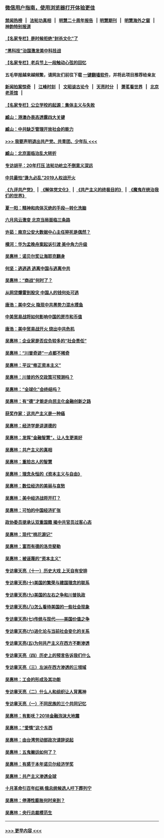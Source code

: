 ### [微信用户指南，使用浏览器打开体验更佳](https://github.com/gfw-breaker/banned-news1/blob/master/indexes/wechat-guide.md?t=0)
#### [禁闻热榜](热点新闻.md?t=0)  &nbsp;&nbsp;|&nbsp;&nbsp; [法轮功真相](https://github.com/gfw-breaker/truth/blob/master/README.md?t=0) &nbsp;&nbsp;|&nbsp;&nbsp; [明慧二十周年报告](https://github.com/gfw-breaker/mh-reports/blob/master/README.md?t=0) &nbsp;&nbsp;|&nbsp;&nbsp;[明慧期刊](https://github.com/gfw-breaker/mh-qikan) &nbsp;&nbsp;|&nbsp;&nbsp; [明慧海外之窗](https://github.com/gfw-breaker/mh-news/blob/master/README.md?t=0) &nbsp;&nbsp;|&nbsp;&nbsp; [神韵特别报道](https://github.com/gfw-breaker/mh-news/blob/master/shenyun.md?t=0)
#### [【名家专栏】是时候拒绝“封杀文化”了](../pages/nsc423/n11814093.md?t=02091644) 
#### [“黑科技”治国激发美中科技战](../pages/nsc423/n11638056.md?t=02091644) 
#### [【名家专栏】老兵节上一段触动心弦的回忆](../pages/nsc423/n11646016.md?t=02091644) 
#### 五毛举报越来越频繁，请网友们前往下载 [一键翻墙软件](https://github.com/gfw-breaker/ssr-accounts)，并将此项目推荐给亲友
#### [新闻拍案惊奇](https://github.com/gfw-breaker/banned-news1/blob/master/pages/link4.md) &nbsp;&nbsp;|&nbsp;&nbsp; [江峰时刻](https://github.com/gfw-breaker/banned-news1/blob/master/pages/link4.md) &nbsp;&nbsp;|&nbsp;&nbsp; [文昭谈古论今](https://github.com/gfw-breaker/banned-news1/blob/master/pages/link4.md) &nbsp;&nbsp;|&nbsp;&nbsp; [天亮时分](https://github.com/gfw-breaker/banned-news1/blob/master/pages/link4.md) &nbsp;&nbsp;|&nbsp;&nbsp; [萧茗看世界](https://github.com/gfw-breaker/banned-news1/blob/master/pages/link4.md) &nbsp;&nbsp;|&nbsp;&nbsp; [北京老茶馆](https://github.com/gfw-breaker/banned-news1/blob/master/pages/link4.md) &nbsp;&nbsp;|&nbsp;&nbsp; 
#### [【名家专栏】公立学校的起源：集体主义与失败](../pages/nsc423/n11601833.md?t=02091644) 
#### [臧山：港澳办表态透露四大关键](../pages/nsc423/n11421628.md?t=02091644) 
#### [臧山：中共缺乏管理开放社会的能力](../pages/nsc423/n11407457.md?t=02091644) 
#### [>>> 我要声明退出共产党、共青团、少年队 <<<](https://github.com/begood0513/goodnews/blob/master/quit/letter.md) 
#### [臧山：北京面临治乱大转折](../pages/nsc423/n11406895.md?t=02091644) 
#### [专访胡平：20年打压 法轮功屹立不倒意义深远](../pages/nsc423/n11398800.md?t=02091644) 
#### [中共最怕“逢九必乱”2019人权战开火](../pages/nsc423/n11385248.md?t=02091644) 
#### [《九评共产党》](https://github.com/begood0513/9ping.md/blob/master/README.md) &nbsp;|&nbsp; [《解体党文化》](../../../../jtdwh.md/blob/master/README.md)  &nbsp;|&nbsp; [《共产主义的终极目的》](../../../../gczydzjmd.md/blob/master/README.md) &nbsp;|&nbsp; [《魔鬼在统治我们的世界》](../../../../mgztzwmdsj.md/blob/master/README.md) 
#### [夏一阳：精神和肉体灭绝的手段—转化洗脑](../pages/nsc423/n11368250.md?t=02091644) 
#### [六月风云激变 北京当局面临三条路](../pages/nsc423/n11313668.md?t=02091644) 
#### [许茹：南京公安大数据中心主任猝死是偶然？](../pages/nsc423/n11064744.md?t=02091644) 
#### [横河：华为孟晚舟案起诉引渡 美中角力升级](../pages/nsc423/n11027230.md?t=02091644) 
#### [吴惠林：诺贝尔奖让海耶克翻身](../pages/nsc423/n10890049.md?t=02091644) 
#### [何坚：逃逃逃 逃离中国与逃离中共](../pages/nsc423/n10592891.md?t=02091644) 
#### [吴惠林：“商战”何时了？](../pages/nsc423/n10573558.md?t=02091644) 
#### [从网贷爆雷到股灾 中国人的钱何处可逃](../pages/nsc423/n10572800.md?t=02091644) 
#### [唐浩：美中交火 隐现中共黑势力混水摸鱼](../pages/nsc423/n10544040.md?t=02091644) 
#### [中美贸易战将如何影响中国的房市和币值](../pages/nsc423/n10543697.md?t=02091644) 
#### [唐浩：美中贸易战开火 烧出中共危机](../pages/nsc423/n10540126.md?t=02091644) 
#### [吴惠林：企业家是否应负较多的“社会责任”](../pages/nsc423/n10535022.md?t=02091644) 
#### [吴惠林：“川普奇迹”一点都不稀奇](../pages/nsc423/n10512808.md?t=02091644) 
#### [吴惠林：平议“修正资本主义”](../pages/nsc423/n10495724.md?t=02091644) 
#### [吴惠林：川普的外交政策可预测吗？](../pages/nsc423/n10462387.md?t=02091644) 
#### [吴惠林：“全球化”会终结吗？](../pages/nsc423/n10452838.md?t=02091644) 
#### [吴惠林：有“德”才能走向民主化金融创新之路](../pages/nsc423/n10432292.md?t=02091644) 
#### [获奖作家：这共产主义是一种癌](../pages/nsc423/n10431541.md?t=02091644) 
#### [吴惠林：经济学是讲道德的](../pages/nsc423/n10398014.md?t=02091644) 
#### [吴惠林：发挥“金融智慧”，让人生更美好](../pages/nsc423/n10375019.md?t=02091644) 
#### [吴惠林：共产主义的真相](../pages/nsc423/n10351394.md?t=02091644) 
#### [吴惠林：重拾古人的智慧](../pages/nsc423/n10337691.md?t=02091644) 
#### [吴惠林：理念永恒的《资本主义与自由》](../pages/nsc423/n10316274.md?t=02091644) 
#### [吴惠林：数位经济的美丽与哀愁](../pages/nsc423/n10292946.md?t=02091644) 
#### [吴惠林：美中经济战将开打？](../pages/nsc423/n10258825.md?t=02091644) 
#### [吴惠林：可怕的中国经济扩张](../pages/nsc423/n10219147.md?t=02091644) 
#### [政协委员提承认双重国籍 揭中共官员过客心态](../pages/nsc423/n10208809.md?t=02091644) 
#### [吴惠林：现代“桃花源记”](../pages/nsc423/n10185234.md?t=02091644) 
#### [吴惠林：富而有德的洛克斐勒](../pages/nsc423/n10142264.md?t=02091644) 
#### [吴惠林：被诬蔑的“资本主义”](../pages/nsc423/n10124816.md?t=02091644) 
#### [专访章天亮（十一）历史大戏 上天自有安排](../pages/nsc423/n10094905.md?t=02091644) 
#### [专访章天亮(十)美国的繁荣与建国理念的联系](../pages/nsc423/n10094899.md?t=02091644) 
#### [专访章天亮(九)美国的左右之争和川普执政](../pages/nsc423/n10094889.md?t=02091644) 
#### [专访章天亮(八)怎么看待美国的一些社会现象](../pages/nsc423/n10094857.md?t=02091644) 
#### [专访章天亮(七)传统与现代——美国价值之争](../pages/nsc423/n10093140.md?t=02091644) 
#### [专访章天亮(六)进化论与当前社会变化的关系](../pages/nsc423/n10092036.md?t=02091644) 
#### [专访章天亮(五)为何共产主义在西方不断渗透](../pages/nsc423/n10083620.md?t=02091644) 
#### [专访章天亮（四）历史上的预言告诉我们什么](../pages/nsc423/n10083606.md?t=02091644) 
#### [专访章天亮（三）左派在西方渗透的三领域](../pages/nsc423/n10081115.md?t=02091644) 
#### [吴惠林：工会的形成及其功能](../pages/nsc423/n10080633.md?t=02091644) 
#### [专访章天亮（二）什么人和组织让人背离神](../pages/nsc423/n10076637.md?t=02091644) 
#### [专访章天亮（一）不同民族的三个共同记忆](../pages/nsc423/n10074188.md?t=02091644) 
#### [吴惠林：有影呒？2018金融泡沫大地震](../pages/nsc423/n10040534.md?t=02091644) 
#### [吴惠林：“爱情”这个东西](../pages/nsc423/n10019423.md?t=02091644) 
#### [吴惠林：由台湾劳动部政次请辞说起](../pages/nsc423/n9979679.md?t=02091644) 
#### [吴惠林：五鬼搬运如何了？](../pages/nsc423/n9925338.md?t=02091644) 
#### [吴惠林：有感于本年诺贝尔经济学奖](../pages/nsc423/n9871883.md?t=02091644) 
#### [吴惠林：共产主义渗透全球](../pages/nsc423/n9812748.md?t=02091644) 
#### [十月革命引百年红祸 俄总统候选人吁下葬列宁](../pages/nsc423/n9810182.md?t=02091644) 
#### [吴惠林：停滞性膨胀何时来到？](../pages/nsc423/n9764136.md?t=02091644) 
#### [吴惠林：央行总裁模范生](../pages/nsc423/n9728134.md?t=02091644) 

----
#### [ >>> 更早内容 <<< ](../indexes/nsc423-earlier.md)
